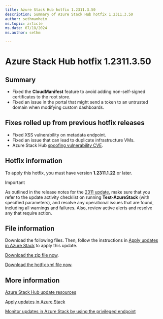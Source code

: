 ```yaml
---
title: Azure Stack Hub hotfix 1.2311.3.50
description: Summary of Azure Stack Hub hotfix 1.2311.3.50
author: sethmanheim
ms.topic: article
ms.date: 07/18/2024
ms.author: sethm

---
```


# Azure Stack Hub hotfix 1.2311.3.50

## Summary

- Fixed the **CloudManifest** feature to avoid adding non-self-signed certificates to the root store.
- Fixed an issue in the portal that might send a token to an untrusted domain when modifying custom dashboards.

## Fixes rolled up from previous hotfix releases

- Fixed XSS vulnerability on metadata endpoint.
- Fixed an issue that can lead to duplicate infrastructure VMs.
- Azure Stack Hub [spoofing vulnerability CVE](https://msrc.microsoft.com/update-guide/vulnerability/CVE-2024-20679).

## Hotfix information

To apply this hotfix, you must have version **1.2311.1.22** or later.

> [!IMPORTANT]
> As outlined in the release notes for the [2311 update](release-notes.md?view=azs-2311&preserve-view=true), make sure that you refer to the update activity checklist on running **Test-AzureStack** (with specified parameters), and resolve any operational issues that are found, including all warnings and failures. Also, review active alerts and resolve any that require action.

## File information

Download the following files. Then, follow the instructions in [Apply updates in Azure Stack](azure-stack-apply-updates.md) to apply this update.

[Download the zip file now](https://azurestackhub.azureedge.net/PR/download/MAS_ProdHotfix_1.2311.3.50/HotFix/AzS_Update_1.2311.3.50.zip).

[Download the hotfix xml file now](https://azurestackhub.azureedge.net/PR/download/MAS_ProdHotfix_1.2311.3.50/HotFix/metadata.xml).

## More information

[Azure Stack Hub update resources](azure-stack-updates.md)

[Apply updates in Azure Stack](azure-stack-apply-updates.md)

[Monitor updates in Azure Stack by using the privileged endpoint](azure-stack-monitor-update.md)
